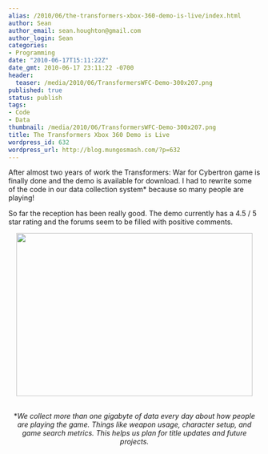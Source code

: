 ```yaml
---
alias: /2010/06/the-transformers-xbox-360-demo-is-live/index.html
author: Sean
author_email: sean.houghton@gmail.com
author_login: Sean
categories:
- Programming
date: "2010-06-17T15:11:22Z"
date_gmt: 2010-06-17 23:11:22 -0700
header:
  teaser: /media/2010/06/TransformersWFC-Demo-300x207.png
published: true
status: publish
tags:
- Code
- Data
thumbnail: /media/2010/06/TransformersWFC-Demo-300x207.png
title: The Transformers Xbox 360 Demo is Live
wordpress_id: 632
wordpress_url: http://blog.mungosmash.com/?p=632
---
```

After almost two years of work the Transformers: War for Cybertron game is finally done and the demo is available for download.  I had to rewrite some of the code in our data collection system* because so many people are playing!

So far the reception has been really good.  The demo currently has a 4.5 / 5 star rating and the forums seem to be filled with positive comments.

<p style="text-align: center;"><a href="http://marketplace.xbox.com/en-US/games/offers/0ddf0001-0000-4000-8000-000041568885?cid=SLink"><img class="aligncenter size-full wp-image-634" title="TransformersWFC-Demo" src="{{site.url_root}}/media/2010/06/TransformersWFC-Demo.png" alt="" width="472" height="326" /></a>


<p style="text-align: center;">
<br />
*<em>We collect more than one gigabyte of data every day about how people are playing the game.  Things like weapon usage, character setup, and game search metrics.  This helps us plan for title updates and future projects.<br />
</em>

